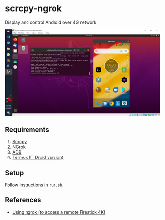 # scrcpy-ngrok
Display and control Android over 4G network

![proof](./assets/proof.PNG)

## Requirements
1. [Scrcpy](https://github.com/Genymobile/scrcpy)
1. [NGrok](https://ngrok.com/docs/getting-started)
1. [ADB](https://developer.android.com/studio/command-line/adb)
1. [Termux (F-Droid version)](https://f-droid.org/en/packages/com.termux/)


## Setup
Follow instructions in `run.sh`.

## References
* [Using ngrok (to access a remote Firestick 4K)](https://flakie.co.uk/using-ngrok/)
